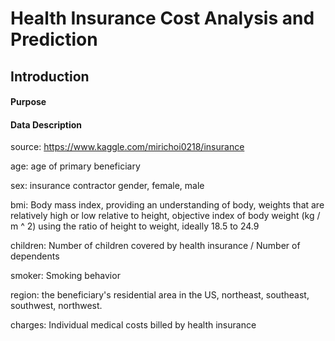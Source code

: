 # Health Insurance Cost Analysis and Prediction

## Introduction

#### Purpose

#### Data Description
source: https://www.kaggle.com/mirichoi0218/insurance

age: age of primary beneficiary

sex: insurance contractor gender, female, male

bmi: Body mass index, providing an understanding of body, weights that are relatively high or low relative to height, objective index of body weight (kg / m      ^ 2) using the ratio of height to weight, ideally 18.5 to 24.9

children: Number of children covered by health insurance / Number of dependents

smoker: Smoking behavior

region: the beneficiary's residential area in the US, northeast, southeast, southwest, northwest.

charges: Individual medical costs billed by health insurance
